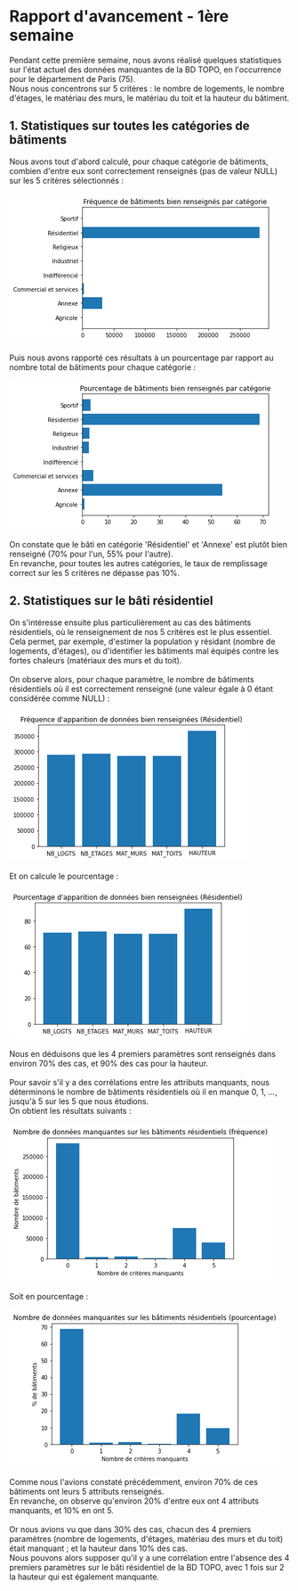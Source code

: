 # Rapport d'avancement - 1ère semaine

Pendant cette première semaine, nous avons réalisé quelques statistiques sur l'état actuel des données manquantes de la BD TOPO, en l'occurrence pour le département de Paris (75).\
Nous nous concentrons sur 5 critères : le nombre de logements, le nombre d'étages, le matériau des murs, le matériau du toit et la hauteur du bâtiment.

## 1. Statistiques sur toutes les catégories de bâtiments

Nous avons tout d'abord calculé, pour chaque catégorie de bâtiments, combien d'entre eux sont correctement renseignés (pas de valeur NULL) sur les 5 critères sélectionnés :\
\
 ![](./img/rv1_img1.png)\
\
Puis nous avons rapporté ces résultats à un pourcentage par rapport au nombre total de bâtiments pour chaque catégorie :\
\
 ![](./img/rv1_img2.png)\
\
On constate que le bâti en catégorie 'Résidentiel' et 'Annexe' est plutôt bien renseigné (70% pour l'un, 55% pour l'autre).\
En revanche, pour toutes les autres catégories, le taux de remplissage correct sur les 5 critères ne dépasse pas 10%.

## 2. Statistiques sur le bâti résidentiel

On s'intéresse ensuite plus particulièrement au cas des bâtiments résidentiels, où le renseignement de nos 5 critères est le plus essentiel.\
Cela permet, par exemple, d'estimer la population y résidant (nombre de logements, d'étages), ou d'identifier les bâtiments mal équipés contre les fortes chaleurs (matériaux des murs et du toit).\
\
On observe alors, pour chaque paramètre, le nombre de bâtiments résidentiels où il est correctement renseigné (une valeur égale à 0 étant considérée comme NULL) :\
\
 ![](./img/rv1_img3.png)\
\
Et on calcule le pourcentage :\
\
 ![](./img/rv1_img4.png)\
\
Nous en déduisons que les 4 premiers paramètres sont renseignés dans environ 70% des cas, et 90% des cas pour la hauteur.\
\
Pour savoir s'il y a des corrélations entre les attributs manquants, nous déterminons le nombre de bâtiments résidentiels où il en manque 0, 1, ..., jusqu'à 5 sur les 5 que nous étudions.\
On obtient les résultats suivants :\
\
 ![](./img/rv1_img5.png)\
\
Soit en pourcentage :\
\
 ![](./img/rv1_img6.png)\
\
Comme nous l'avions constaté précédemment, environ 70% de ces bâtiments ont leurs 5 attributs renseignés.\
En revanche, on observe qu'environ 20% d'entre eux ont 4 attributs manquants, et 10% en ont 5.\
\
Or nous avions vu que dans 30% des cas, chacun des 4 premiers paramètres (nombre de logements, d'étages, matériau des murs et du toit) était manquant ; et la hauteur dans 10% des cas.\
Nous pouvons alors supposer qu'il y a une corrélation entre l'absence des 4 premiers paramètres sur le bâti résidentiel de la BD TOPO, avec 1 fois sur 2 la hauteur qui est également manquante.

